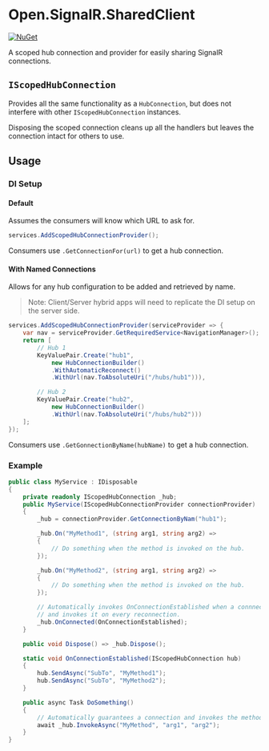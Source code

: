 # Open.SignalR.SharedClient

[![NuGet](https://img.shields.io/nuget/v/Open.SignalR.SharedClient.svg)](https://www.nuget.org/packages/Open.SignalR.SharedClient/)

A scoped hub connection and provider for easily sharing SignalR connections.

## `IScopedHubConnection`

Provides all the same functionality as a `HubConnection`, 
but does not interfere with other `IScopedHubConnection` instances.

Disposing the scoped connection cleans up all the handlers
but leaves the connection intact for others to use.

## Usage

### DI Setup

#### Default

Assumes the consumers will know which URL to ask for.

```csharp
services.AddScopedHubConnectionProvider();
```

Consumers use `.GetConnectionFor(url)` to get a hub connection.


#### With Named Connections

Allows for any hub configuration to be added and retrieved by name.

> Note: Client/Server hybrid apps will need to replicate the DI setup on the server side.

```csharp
services.AddScopedHubConnectionProvider(serviceProvider => {
	var nav = serviceProvider.GetRequiredService<NavigationManager>();
	return [
		// Hub 1
		KeyValuePair.Create("hub1",
			new HubConnectionBuilder()
			.WithAutomaticReconnect()
			.WithUrl(nav.ToAbsoluteUri("/hubs/hub1"))),

		// Hub 2
		KeyValuePair.Create("hub2",
			new HubConnectionBuilder()
			.WithUrl(nav.ToAbsoluteUri("/hubs/hub2")))
	];
});
```

Consumers use `.GetGonnectionByName(hubName)` to get a hub connection.

### Example


```csharp
public class MyService : IDisposable
{
	private readonly IScopedHubConnection _hub;
	public MyService(IScopedHubConnectionProvider connectionProvider)
	{
		_hub = connectionProvider.GetConnectionByNam("hub1");

		_hub.On("MyMethod1", (string arg1, string arg2) =>
		{
			// Do something when the method is invoked on the hub.
		});

		_hub.On("MyMethod2", (string arg1, string arg2) =>
		{
			// Do something when the method is invoked on the hub.
		});

		// Automatically invokes OnConnectionEstablished when a connnection is available
		// and invokes it on every reconnection.
		_hub.OnConnected(OnConnectionEstablished);
	}

	public void Dispose() => _hub.Dispose();

	static void OnConnectionEstablished(IScopedHubConnection hub)
	{
		hub.SendAsync("SubTo", "MyMethod1");
		hub.SendAsync("SubTo", "MyMethod2");
	}

	public async Task DoSomething()
	{
		// Automatically guarantees a connection and invokes the method.
		await _hub.InvokeAsync("MyMethod", "arg1", "arg2");
	}
}
```